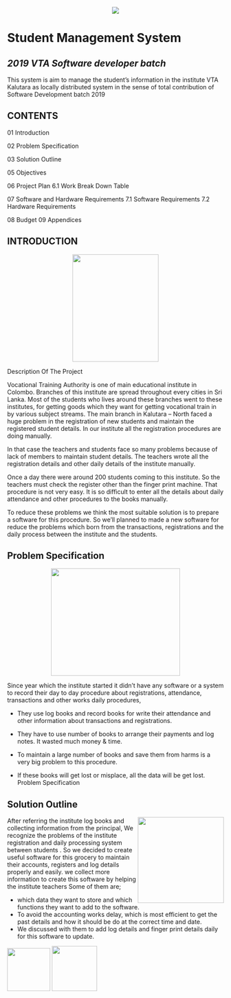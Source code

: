<p align="center"><img src="http://www.vtasl.gov.lk/images/logo2.png"></p>


 # Student Management System
 
 ## <i>2019 VTA Software developer batch</i>
 
 This system is aim to manage the student’s information in
 the institute VTA Kalutara as locally distributed system in
 the sense of total contribution of Software Development
 batch 2019
 
 
<h2>CONTENTS</h2>

01 Introduction 

02 Problem Specification 

03 Solution Outline 

05 Objectives 

06 Project Plan
6.1 Work Break Down Table 

07 Software and Hardware Requirements
7.1 Software Requirements 
7.2 Hardware Requirements 

08 Budget 
09 Appendices 
 

## INTRODUCTION

 <p align="center"><img src="https://icon-library.net/images/introduction-icon-png/introduction-icon-png-23.jpg" width="200" height="250" ></p>

Description Of The Project

Vocational Training Authority is one of main educational institute in Colombo.
Branches of this institute are spread throughout every cities in Sri Lanka. Most
of the students who lives around these branches went to these institutes, for
getting goods which they want for getting vocational train in by various subject
streams. The main branch in Kalutara – North faced a huge problem in the
registration of new students and maintain the registered student details. In our
institute all the registration procedures are doing manually.

In that case the teachers and students face so many problems because of lack of
members to maintain student details. The teachers wrote all the registration
details and other daily details of the institute manually.

Once a day there were around 200 students coming to this institute. So the
teachers must check the register other than the finger print machine. That
procedure is not very easy. It is so difficult to enter all the details about daily
attendance and other procedures to the books manually.

To reduce these problems we think the most suitable solution is to prepare a
software for this procedure. So we’ll planned to made a new software for
reduce the problems which born from the transactions, registrations and the
daily process between the institute and the students.

## Problem Specification

<p align="center"><img src="https://banner2.cleanpng.com/20180707/bht/kisspng-problem-solving-business-algorithm-symbol-customer-5b40425e774c57.1212724315309379504887.jpg" width="300" height="250"></p>

Since year which the institute started it didn’t have any software or a system
to record their day to day procedure about registrations, attendance,
transactions and other works daily procedures,

* They use log books and record books for write their attendance and
other information about transactions and registrations.

* They have to use number of books to arrange their payments and log
notes. It wasted much money &amp; time.

* To maintain a large number of books and save them from harms is a
very big problem to this procedure.

* If these books will get lost or misplace, all the data will be get lost.
Problem Specification

## Solution Outline

<img align="right" src="https://cdn0.iconfinder.com/data/icons/new-seo-bussiness-set3/1024/Business_Solution-01-512.png" width="200"> 

After referring the institute log books and collecting information from the
principal, We recognize the problems of the institute registration and daily
processing system between students .
So we decided to create useful software for this grocery to maintain their
accounts, registers and log details properly and easily.
we collect more information to create this software by helping the institute
teachers
Some of them are;
* which data they want to store and which functions they want to add to
the software.
* To avoid the accounting works delay, which is most efficient to get the
past details and how it should be do at the correct time and date.
* We discussed with them to add log details and finger print details daily
for this software to update.





[<img src="https://www.pinpng.com/pngs/m/302-3025198_facebook-logo-png-facebook-icon-black-circle-transparent.png" width="100">](https://www.facebook.com/VTA-100945017973813/)
[<img src="https://www.logolynx.com/images/logolynx/e3/e30c783465f5d393b7256f0bc3c9b095.jpeg" width="105">](http://www.vtasl.gov.lk/)



